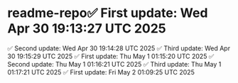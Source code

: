 # readme-repo✅ First update: Wed Apr 30 19:13:27 UTC 2025
✅ Second update: Wed Apr 30 19:14:28 UTC 2025
✅ Third update: Wed Apr 30 19:15:29 UTC 2025
✅ First update: Thu May  1 01:15:20 UTC 2025
✅ Second update: Thu May  1 01:16:21 UTC 2025
✅ Third update: Thu May  1 01:17:21 UTC 2025
✅ First update: Fri May  2 01:09:25 UTC 2025
